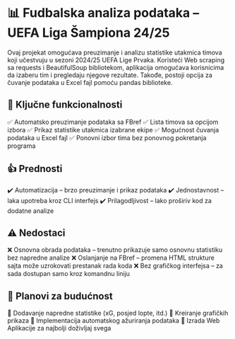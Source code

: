 # 📊 **Fudbalska analiza podataka – UEFA Liga Šampiona 24/25**  

Ovaj projekat omogućava preuzimanje i analizu statistike utakmica timova koji učestvuju u sezoni 2024/25 UEFA Lige Prvaka. Koristeći Web scraping sa requests i BeautifulSoup bibliotekom, aplikacija omogućava korisnicima da izaberu tim i pregledaju njegove rezultate. Takođe, postoji opcija za čuvanje podataka u Excel fajl pomoću pandas biblioteke.

## 🚀 **Ključne funkcionalnosti**

✅ Automatsko preuzimanje podataka sa FBref
✅ Lista timova sa opcijom izbora
✅ Prikaz statistike utakmica izabrane ekipe
✅ Mogućnost čuvanja podataka u Excel fajl
✅ Ponovni izbor tima bez ponovnog pokretanja programa

## 👍 **Prednosti**
✔️ Automatizacija – brzo preuzimanje i prikaz podataka
✔️ Jednostavnost – laka upotreba kroz CLI interfejs
✔️ Prilagodljivost – lako proširiv kod za dodatne analize

## ⚠️ **Nedostaci**  
❌ Osnovna obrada podataka – trenutno prikazuje samo osnovnu statistiku bez napredne analize
❌ Oslanjanje na FBref – promena HTML strukture sajta može uzrokovati prestanak rada koda
❌ Bez grafičkog interfejsa – za sada dostupan samo kroz komandnu liniju

## 🔮 **Planovi za budućnost**  
🔹 Dodavanje napredne statistike (xG, posjed lopte, itd.)
🔹 Kreiranje grafičkih prikaza
🔹 Implementacija automatskog ažuriranja podataka
🔹 Izrada Web Aplikacije za najbolji doživljaj svega


